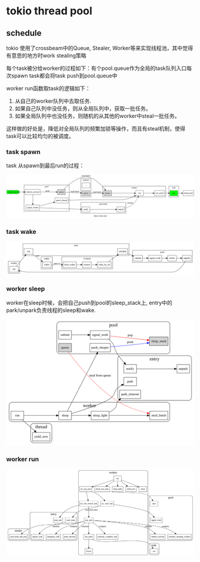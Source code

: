 # tokio thread pool

## schedule

tokio 使用了crossbeam中的Queue, Stealer, Worker等来实现线程池，其中觉得有意思的地方时work stealing策略

每个task被分给worker的过程如下：有个pool.queue作为全局的task队列入口每次spawn task都会将task push到pool.queue中

worker run函数取task的逻辑如下：
1. 从自己的worker队列中去取任务.
2. 如果自己队列中没任务，则从全局队列中，获取一批任务。
3. 如果全局队列中也没任务，则随机的从其他的worker中steal一批任务。

这样做的好处是，降低对全局队列的频繁加锁等操作，而且有steal机制，使得task可以比较均匀的被调度。

### task spawn
task 从spawn到最后run的过程：

![worker-steal](./worker-steal.svg)


### task wake

![task-wake](./task-wake.svg)

### worker sleep

worker在sleep时候，会把自己push到pool的sleep_stack上, entry中的park/unpark负责线程的sleep和wake.

![worker sleep](./worker-sleep.svg)

### worker run

![worker-run](./worker-run.svg)
